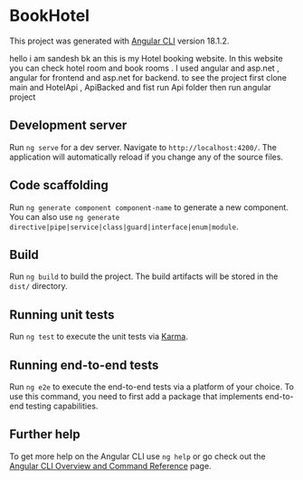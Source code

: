 # BookHotel

This project was generated with [Angular CLI](https://github.com/angular/angular-cli) version 18.1.2.

hello i am sandesh bk an this is my Hotel booking website. In this website you can check hotel room and book rooms . I used angular and asp.net , angular for frontend and asp.net for backend.
to see the project first clone main and HotelApi , ApiBacked and fist run Api folder then run angular project

## Development server

Run `ng serve` for a dev server. Navigate to `http://localhost:4200/`. The application will automatically reload if you change any of the source files.

## Code scaffolding

Run `ng generate component component-name` to generate a new component. You can also use `ng generate directive|pipe|service|class|guard|interface|enum|module`.

## Build

Run `ng build` to build the project. The build artifacts will be stored in the `dist/` directory.

## Running unit tests

Run `ng test` to execute the unit tests via [Karma](https://karma-runner.github.io).

## Running end-to-end tests

Run `ng e2e` to execute the end-to-end tests via a platform of your choice. To use this command, you need to first add a package that implements end-to-end testing capabilities.

## Further help

To get more help on the Angular CLI use `ng help` or go check out the [Angular CLI Overview and Command Reference](https://angular.dev/tools/cli) page.
